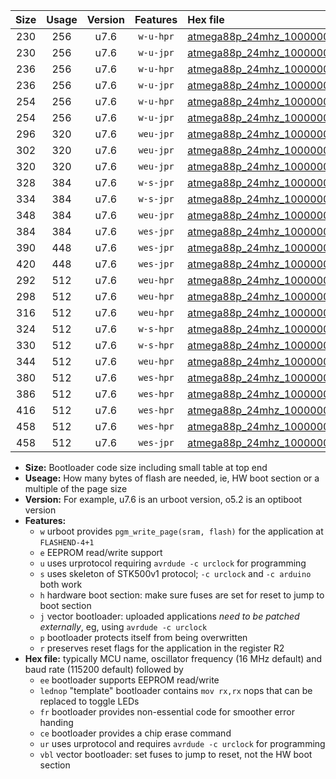 |Size|Usage|Version|Features|Hex file|
|:-:|:-:|:-:|:-:|:--|
|230|256|u7.6|`w-u-hpr`|[atmega88p_24mhz_1000000bps_ur.hex](https://raw.githubusercontent.com/stefanrueger/urboot/main/atmega88p_24mhz_1000000bps_ur.hex)|
|230|256|u7.6|`w-u-jpr`|[atmega88p_24mhz_1000000bps_ur_vbl.hex](https://raw.githubusercontent.com/stefanrueger/urboot/main/atmega88p_24mhz_1000000bps_ur_vbl.hex)|
|236|256|u7.6|`w-u-hpr`|[atmega88p_24mhz_1000000bps_lednop_ur.hex](https://raw.githubusercontent.com/stefanrueger/urboot/main/atmega88p_24mhz_1000000bps_lednop_ur.hex)|
|236|256|u7.6|`w-u-jpr`|[atmega88p_24mhz_1000000bps_lednop_ur_vbl.hex](https://raw.githubusercontent.com/stefanrueger/urboot/main/atmega88p_24mhz_1000000bps_lednop_ur_vbl.hex)|
|254|256|u7.6|`w-u-hpr`|[atmega88p_24mhz_1000000bps_lednop_fr_ur.hex](https://raw.githubusercontent.com/stefanrueger/urboot/main/atmega88p_24mhz_1000000bps_lednop_fr_ur.hex)|
|254|256|u7.6|`w-u-jpr`|[atmega88p_24mhz_1000000bps_lednop_fr_ur_vbl.hex](https://raw.githubusercontent.com/stefanrueger/urboot/main/atmega88p_24mhz_1000000bps_lednop_fr_ur_vbl.hex)|
|296|320|u7.6|`weu-jpr`|[atmega88p_24mhz_1000000bps_ee_ur_vbl.hex](https://raw.githubusercontent.com/stefanrueger/urboot/main/atmega88p_24mhz_1000000bps_ee_ur_vbl.hex)|
|302|320|u7.6|`weu-jpr`|[atmega88p_24mhz_1000000bps_ee_lednop_ur_vbl.hex](https://raw.githubusercontent.com/stefanrueger/urboot/main/atmega88p_24mhz_1000000bps_ee_lednop_ur_vbl.hex)|
|320|320|u7.6|`weu-jpr`|[atmega88p_24mhz_1000000bps_ee_lednop_fr_ur_vbl.hex](https://raw.githubusercontent.com/stefanrueger/urboot/main/atmega88p_24mhz_1000000bps_ee_lednop_fr_ur_vbl.hex)|
|328|384|u7.6|`w-s-jpr`|[atmega88p_24mhz_1000000bps_vbl.hex](https://raw.githubusercontent.com/stefanrueger/urboot/main/atmega88p_24mhz_1000000bps_vbl.hex)|
|334|384|u7.6|`w-s-jpr`|[atmega88p_24mhz_1000000bps_lednop_vbl.hex](https://raw.githubusercontent.com/stefanrueger/urboot/main/atmega88p_24mhz_1000000bps_lednop_vbl.hex)|
|348|384|u7.6|`weu-jpr`|[atmega88p_24mhz_1000000bps_ee_lednop_fr_ce_ur_vbl.hex](https://raw.githubusercontent.com/stefanrueger/urboot/main/atmega88p_24mhz_1000000bps_ee_lednop_fr_ce_ur_vbl.hex)|
|384|384|u7.6|`wes-jpr`|[atmega88p_24mhz_1000000bps_ee_vbl.hex](https://raw.githubusercontent.com/stefanrueger/urboot/main/atmega88p_24mhz_1000000bps_ee_vbl.hex)|
|390|448|u7.6|`wes-jpr`|[atmega88p_24mhz_1000000bps_ee_lednop_vbl.hex](https://raw.githubusercontent.com/stefanrueger/urboot/main/atmega88p_24mhz_1000000bps_ee_lednop_vbl.hex)|
|420|448|u7.6|`wes-jpr`|[atmega88p_24mhz_1000000bps_ee_lednop_fr_vbl.hex](https://raw.githubusercontent.com/stefanrueger/urboot/main/atmega88p_24mhz_1000000bps_ee_lednop_fr_vbl.hex)|
|292|512|u7.6|`weu-hpr`|[atmega88p_24mhz_1000000bps_ee_ur.hex](https://raw.githubusercontent.com/stefanrueger/urboot/main/atmega88p_24mhz_1000000bps_ee_ur.hex)|
|298|512|u7.6|`weu-hpr`|[atmega88p_24mhz_1000000bps_ee_lednop_ur.hex](https://raw.githubusercontent.com/stefanrueger/urboot/main/atmega88p_24mhz_1000000bps_ee_lednop_ur.hex)|
|316|512|u7.6|`weu-hpr`|[atmega88p_24mhz_1000000bps_ee_lednop_fr_ur.hex](https://raw.githubusercontent.com/stefanrueger/urboot/main/atmega88p_24mhz_1000000bps_ee_lednop_fr_ur.hex)|
|324|512|u7.6|`w-s-hpr`|[atmega88p_24mhz_1000000bps.hex](https://raw.githubusercontent.com/stefanrueger/urboot/main/atmega88p_24mhz_1000000bps.hex)|
|330|512|u7.6|`w-s-hpr`|[atmega88p_24mhz_1000000bps_lednop.hex](https://raw.githubusercontent.com/stefanrueger/urboot/main/atmega88p_24mhz_1000000bps_lednop.hex)|
|344|512|u7.6|`weu-hpr`|[atmega88p_24mhz_1000000bps_ee_lednop_fr_ce_ur.hex](https://raw.githubusercontent.com/stefanrueger/urboot/main/atmega88p_24mhz_1000000bps_ee_lednop_fr_ce_ur.hex)|
|380|512|u7.6|`wes-hpr`|[atmega88p_24mhz_1000000bps_ee.hex](https://raw.githubusercontent.com/stefanrueger/urboot/main/atmega88p_24mhz_1000000bps_ee.hex)|
|386|512|u7.6|`wes-hpr`|[atmega88p_24mhz_1000000bps_ee_lednop.hex](https://raw.githubusercontent.com/stefanrueger/urboot/main/atmega88p_24mhz_1000000bps_ee_lednop.hex)|
|416|512|u7.6|`wes-hpr`|[atmega88p_24mhz_1000000bps_ee_lednop_fr.hex](https://raw.githubusercontent.com/stefanrueger/urboot/main/atmega88p_24mhz_1000000bps_ee_lednop_fr.hex)|
|458|512|u7.6|`wes-hpr`|[atmega88p_24mhz_1000000bps_ee_lednop_fr_ce.hex](https://raw.githubusercontent.com/stefanrueger/urboot/main/atmega88p_24mhz_1000000bps_ee_lednop_fr_ce.hex)|
|458|512|u7.6|`wes-jpr`|[atmega88p_24mhz_1000000bps_ee_lednop_fr_ce_vbl.hex](https://raw.githubusercontent.com/stefanrueger/urboot/main/atmega88p_24mhz_1000000bps_ee_lednop_fr_ce_vbl.hex)|

- **Size:** Bootloader code size including small table at top end
- **Useage:** How many bytes of flash are needed, ie, HW boot section or a multiple of the page size
- **Version:** For example, u7.6 is an urboot version, o5.2 is an optiboot version
- **Features:**
  + `w` urboot provides `pgm_write_page(sram, flash)` for the application at `FLASHEND-4+1`
  + `e` EEPROM read/write support
  + `u` uses urprotocol requiring `avrdude -c urclock` for programming
  + `s` uses skeleton of STK500v1 protocol; `-c urclock` and `-c arduino` both work
  + `h` hardware boot section: make sure fuses are set for reset to jump to boot section
  + `j` vector bootloader: uploaded applications *need to be patched externally*, eg, using `avrdude -c urclock`
  + `p` bootloader protects itself from being overwritten
  + `r` preserves reset flags for the application in the register R2
- **Hex file:** typically MCU name, oscillator frequency (16 MHz default) and baud rate (115200 default) followed by
  + `ee` bootloader supports EEPROM read/write
  + `lednop` "template" bootloader contains `mov rx,rx` nops that can be replaced to toggle LEDs
  + `fr` bootloader provides non-essential code for smoother error handing
  + `ce` bootloader provides a chip erase command
  + `ur` uses urprotocol and requires `avrdude -c urclock` for programming
  + `vbl` vector bootloader: set fuses to jump to reset, not the HW boot section
